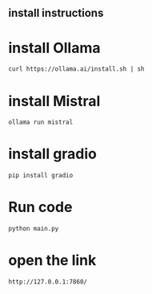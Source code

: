 ## install instructions
# install Ollama
```
curl https://ollama.ai/install.sh | sh
```
# install Mistral
```
ollama run mistral
```
# install gradio 

```
pip install gradio
```
# Run code 
```
python main.py
```

# open the link 
```
http://127.0.0.1:7860/
```
